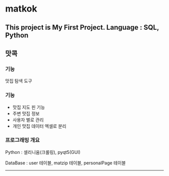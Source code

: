 # matkok

This project is My First Project. Language : SQL, Python
---

## 맛콕

### 기능
맛집 탐색 도구

### 기능
- 맛집 지도 핀 기능
- 주변 맛집 정보
- 사용자 별로 관리
- 개인 맛집 데이터 엑셀로 분리

### 프로그래밍 개요

Python : 셀리니움(크롤링), pyqt5(GUI)

DataBase : user 테이블, matzip 테이블, personalPage 테이블

---
